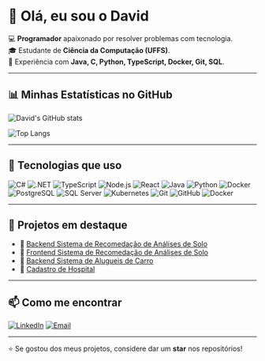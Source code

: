 # 👋 Olá, eu sou o David  

💻 **Programador** apaixonado por resolver problemas com tecnologia.  
🎓 Estudante de **Ciência da Computação (UFFS)**.  
🚀 Experiência com **Java, C, Python, TypeScript, Docker, Git, SQL**.  

---

## 📊 Minhas Estatísticas no GitHub
![David's GitHub stats](https://github-readme-stats.vercel.app/api?username=DavidMezadri&show_icons=true&theme=radical)

![Top Langs](https://github-readme-stats.vercel.app/api/top-langs/?username=DavidMezadri&layout=compact&theme=radical)

---

## 🚀 Tecnologias que uso
![C#](https://img.shields.io/badge/C%23-239120.svg?style=for-the-badge&logo=c-sharp&logoColor=white)
![.NET](https://img.shields.io/badge/.NET-512BD4.svg?style=for-the-badge&logo=dotnet&logoColor=white)
![TypeScript](https://img.shields.io/badge/TypeScript-007ACC?style=for-the-badge&logo=typescript&logoColor=white)
![Node.js](https://img.shields.io/badge/Node.js-43853D?style=for-the-badge&logo=node.js&logoColor=white)
![React](https://img.shields.io/badge/React-20232A?style=for-the-badge&logo=react&logoColor=61DAFB)
![Java](https://img.shields.io/badge/Java-%23ED8B00.svg?style=for-the-badge&logo=java&logoColor=white)
![Python](https://img.shields.io/badge/Python-3670A0?style=for-the-badge&logo=python&logoColor=ffdd54)
![Docker](https://img.shields.io/badge/Docker-2496ED?style=for-the-badge&logo=docker&logoColor=white)
![PostgreSQL](https://img.shields.io/badge/PostgreSQL-316192?style=for-the-badge&logo=postgresql&logoColor=white)
![SQL Server](https://img.shields.io/badge/SQL%20Server-CC2927?style=for-the-badge&logo=microsoftsqlserver&logoColor=white)
![Kubernetes](https://img.shields.io/badge/Kubernetes-326CE5.svg?style=for-the-badge&logo=kubernetes&logoColor=white)
![Git](https://img.shields.io/badge/Git-F05032.svg?style=for-the-badge&logo=git&logoColor=white)
![GitHub](https://img.shields.io/badge/GitHub-181717.svg?style=for-the-badge&logo=github&logoColor=white)
![Docker](https://img.shields.io/badge/Docker-2496ED.svg?style=for-the-badge&logo=docker&logoColor=white)




---

## 📂 Projetos em destaque
- 🔹 [Backend Sistema de Recomedação de Análises de Solo](https://github.com/DavidMezadri/agroWebSitreAPI)  
- 🔹 [Frontend Sistema de Recomedação de Análises de Solo](https://github.com/DavidMezadri/AgroWebsite)  
- 🔹 [Backend Sistema de Alugueis de Carro](https://github.com/DavidMezadri/Rentx)
- 🔹 [Cadastro de Hospital](https://github.com/DavidMezadri/CadastroHospital)

---

## 📫 Como me encontrar
[![LinkedIn](https://img.shields.io/badge/LinkedIn-0077B5.svg?style=for-the-badge&logo=linkedin&logoColor=white)](https://www.linkedin.com/in/david-mezadri-880133207/)
[![Email](https://img.shields.io/badge/Email-D14836.svg?style=for-the-badge&logo=gmail&logoColor=white)](mailto:davidmezadri@gmail.com)

---

⭐ Se gostou dos meus projetos, considere dar um **star** nos repositórios!
